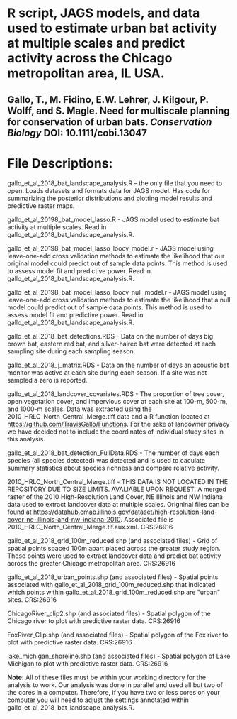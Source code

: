 # R script, JAGS models, and data used to estimate urban bat activity at multiple scales and predict activity across the Chicago metropolitan area, IL USA.
## **Gallo, T., M. Fidino, E.W. Lehrer, J. Kilgour, P. Wolff, and S. Magle. Need for multiscale planning for conservation of urban bats. _Conservation Biology_ DOI: 10.1111/cobi.13047**
# **File Descriptions:**
gallo_et_al_2018_bat_landscape_analysis.R – the only file that you need to open. Loads datasets and formats data for JAGS model. Has code for summarizing the posterior distributions and plotting model results and predictive raster maps.

gallo_et_al_20198_bat_model_lasso.R - JAGS model used to estimate bat activity at multiple scales. Read in gallo_et_al_2018_bat_landscape_analysis.R.

gallo_et_al_20198_bat_model_lasso_loocv_model.r - JAGS model using leave-one-add cross validation methods to estimate the likelihood that our original model could predict out of sample data points. This method is used to assess model fit and predictive power. Read in gallo_et_al_2018_bat_landscape_analysis.R.

gallo_et_al_20198_bat_model_lasso_loocv_null_model.r - JAGS model using leave-one-add cross validation methods to estimate the likelihood that a null model could predict out of sample data points. This method is used to assess model fit and predictive power. Read in gallo_et_al_2018_bat_landscape_analysis.R.

gallo_et_al_2018_bat_detections.RDS - Data on the number of days big brown bat, eastern red bat, and silver-haired bat were detected at each sampling site during each sampling season.

gallo_et_al_2018_j_matrix.RDS - Data on the number of days an acoustic bat monitor was active at each site during each season. If a site was not sampled a zero is reported.

gallo_et_al_2018_landcover_covariates.RDS - The proportion of tree cover, open vegetation cover, and impervious cover at each site at 100-m, 500-m, and 1000-m scales. Data was extracted using the 2010_HRLC_North_Central_Merge.tiff data and a R function located at https://github.com/TravisGallo/Functions. For the sake of landowner privacy we have decided not to include the coordinates of individual study sites in this analysis.

gallo_et_al_2018_bat_detection_FullData.RDS - The number of days each species (all species detected) was detected and is used to caculate summary statistics about species richness and compare relative activity.

2010_HRLC_North_Central_Merge.tiff - THIS DATA IS NOT LOCATED IN THE REPOSITORY DUE TO SIZE LIMITS. AVALIABLE UPON REQUEST. A merged raster of the 2010 High-Resolution Land Cover, NE Illinois and NW Indiana data used to extract landcover data at multiple scales. Origninal files can  be found at https://datahub.cmap.illinois.gov/dataset/high-resolution-land-cover-ne-illinois-and-nw-indiana-2010. Associated file is 2010_HRLC_North_Central_Merge.tif.aux.xml. CRS:26916

gallo_et_al_2018_grid_100m_reduced.shp (and associated files) - Grid of spatial points spaced 100m apart placed across the greater study region. These points were used to extract landcover data and predict bat activity across the greater Chicago metropolitan area. CRS:26916

gallo_et_al_2018_urban_points.shp (and associated files) - Spatial points associated with gallo_et_al_2018_grid_100m_reduced.shp that indicated which points within gallo_et_al_2018_grid_100m_reduced.shp are "urban" sites. CRS:26916

ChicagoRiver_clip2.shp (and associated files) - Spatial polygon of the Chicago river to plot with predictive raster data. CRS:26916

FoxRiver_Clip.shp (and associated files) - Spatial polygon of the Fox river to plot with predictive raster data. CRS:26916

lake_michigan_shoreline.shp (and associated files) - Spatial polygon of Lake Michigan to plot with predictive raster data. CRS:26916

**Note:** All of these files must be within your working directory for the analysis to work.  Our analysis was done in parallel and used all but two of the cores in a computer. Therefore, if you have two or less cores on your computer you will need to adjust the settings annotated within gallo_et_al_2018_bat_landscape_analysis.R.
